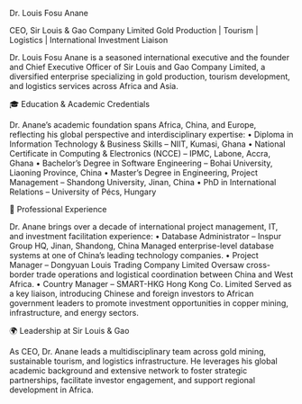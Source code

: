 Dr. Louis Fosu Anane

CEO, Sir Louis & Gao Company Limited
Gold Production | Tourism | Logistics | International Investment Liaison

Dr. Louis Fosu Anane is a seasoned international executive and the founder and Chief Executive Officer of Sir Louis and Gao Company Limited, a diversified enterprise specializing in gold production, tourism development, and logistics services across Africa and Asia.

🎓 Education & Academic Credentials

Dr. Anane’s academic foundation spans Africa, China, and Europe, reflecting his global perspective and interdisciplinary expertise:
• Diploma in Information Technology & Business Skills – NIIT, Kumasi, Ghana
• National Certificate in Computing & Electronics (NCCE) – IPMC, Labone, Accra, Ghana
• Bachelor’s Degree in Software Engineering – Bohai University, Liaoning Province, China
• Master’s Degree in Engineering, Project Management – Shandong University, Jinan, China
• PhD in International Relations – University of Pécs, Hungary

💼 Professional Experience

Dr. Anane brings over a decade of international project management, IT, and investment facilitation experience:
• Database Administrator – Inspur Group HQ, Jinan, Shandong, China
Managed enterprise-level database systems at one of China’s leading technology companies.
• Project Manager – Dongyuan Louis Trading Company Limited
Oversaw cross-border trade operations and logistical coordination between China and West Africa.
• Country Manager – SMART-HKG Hong Kong Co. Limited
Served as a key liaison, introducing Chinese and foreign investors to African government leaders to promote investment opportunities in copper mining, infrastructure, and energy sectors.

🌍 Leadership at Sir Louis & Gao

As CEO, Dr. Anane leads a multidisciplinary team across gold mining, sustainable tourism, and logistics infrastructure. He leverages his global academic background and extensive network to foster strategic partnerships, facilitate investor engagement, and support regional development in Africa.
